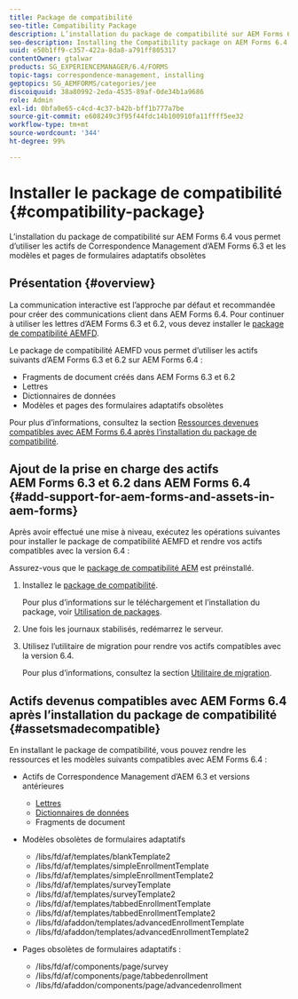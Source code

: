 ```yaml
---
title: Package de compatibilité
seo-title: Compatibility Package
description: L’installation du package de compatibilité sur AEM Forms 6.4 vous permet d’utiliser les actifs de Correspondence Management d’AEM Forms 6.3 et les modèles et pages de formulaires adaptatifs obsolètes
seo-description: Installing the Compatibility package on AEM Forms 6.4 allows you to use the Correspondence Management assets from AEM Forms 6.3 and deprecated adaptive forms templates and pages
uuid: e50b1ff9-c357-422a-8da8-a791ff805317
contentOwner: gtalwar
products: SG_EXPERIENCEMANAGER/6.4/FORMS
topic-tags: correspondence-management, installing
geptopics: SG_AEMFORMS/categories/jee
discoiquuid: 38a80992-2eda-4535-89af-0de34b1a9686
role: Admin
exl-id: 0bfa0e65-c4cd-4c37-b42b-bff1b777a7be
source-git-commit: e608249c3f95f44fdc14b100910fa11ffff5ee32
workflow-type: tm+mt
source-wordcount: '344'
ht-degree: 99%

---
```


# Installer le package de compatibilité {#compatibility-package}

L’installation du package de compatibilité sur AEM Forms 6.4 vous permet d’utiliser les actifs de Correspondence Management d’AEM Forms 6.3 et les modèles et pages de formulaires adaptatifs obsolètes

## Présentation {#overview}

La communication interactive est l’approche par défaut et recommandée pour créer des communications client dans AEM Forms 6.4. Pour continuer à utiliser les lettres d’AEM Forms 6.3 et 6.2, vous devez installer le [package de compatibilité AEMFD](https://experienceleague.adobe.com/docs/experience-manager-release-information/aem-release-updates/forms-updates/aem-forms-releases.html?lang=fr).

Le package de compatibilité AEMFD vous permet d’utiliser les actifs suivants d’AEM Forms 6.3 et 6.2 sur AEM Forms 6.4 :

* Fragments de document créés dans AEM Forms 6.3 et 6.2
* Lettres
* Dictionnaires de données
* Modèles et pages des formulaires adaptatifs obsolètes

Pour plus d’informations, consultez la section [Ressources devenues compatibles avec AEM Forms 6.4 après l’installation du package de compatibilité](/help/forms/using/compatibility-package.md#assetsmadecompatible).

## Ajout de la prise en charge des actifs AEM Forms 6.3 et 6.2 dans AEM Forms 6.4 {#add-support-for-aem-forms-and-assets-in-aem-forms}

Après avoir effectué une mise à niveau, exécutez les opérations suivantes pour installer le package de compatibilité AEMFD et rendre vos actifs compatibles avec la version 6.4 :

Assurez-vous que le [package de compatibilité AEM](/help/sites-deploying/backward-compatibility.md) est préinstallé.

1. Installez le [package de compatibilité](https://experienceleague.adobe.com/docs/experience-manager-release-information/aem-release-updates/forms-updates/aem-forms-releases.html).

   Pour plus d’informations sur le téléchargement et l’installation du package, voir [Utilisation de packages](/help/sites-administering/package-manager.md).

1. Une fois les journaux stabilisés, redémarrez le serveur.
1. Utilisez l’utilitaire de migration pour rendre vos actifs compatibles avec la version 6.4.

   Pour plus d’informations, consultez la section [Utilitaire de migration](/help/forms/using/migration-utility.md).

## Actifs devenus compatibles avec AEM Forms 6.4 après l’installation du package de compatibilité {#assetsmadecompatible}

En installant le package de compatibilité, vous pouvez rendre les ressources et les modèles suivants compatibles avec AEM Forms 6.4 :

* Actifs de Correspondence Management d’AEM 6.3 et versions antérieures

   * [Lettres](/help/forms/using/create-letter.md)
   * [Dictionnaires de données](/help/forms/using/data-dictionary.md)
   * Fragments de document

* Modèles obsolètes de formulaires adaptatifs

   * /libs/fd/af/templates/blankTemplate2
   * /libs/fd/af/templates/simpleEnrollmentTemplate
   * /libs/fd/af/templates/simpleEnrollmentTemplate2
   * /libs/fd/af/templates/surveyTemplate
   * /libs/fd/af/templates/surveyTemplate2
   * /libs/fd/af/templates/tabbedEnrollmentTemplate
   * /libs/fd/af/templates/tabbedEnrollmentTemplate2
   * /libs/fd/afaddon/templates/advancedEnrollmentTemplate
   * /libs/fd/afaddon/templates/advancedEnrollmentTemplate2

* Pages obsolètes de formulaires adaptatifs :

   * /libs/fd/af/components/page/survey
   * /libs/fd/af/components/page/tabbedenrollment
   * /libs/fd/afaddon/components/page/advancedenrollment
